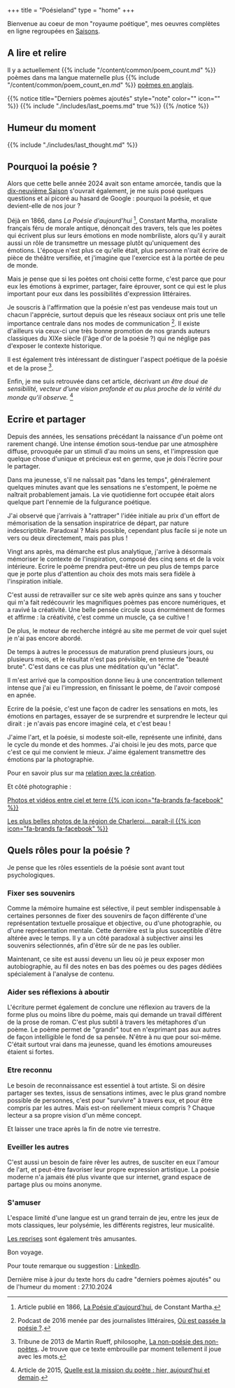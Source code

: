 +++
title = "Poésieland"
type = "home"
+++

Bienvenue au coeur de mon "royaume poétique", mes oeuvres complètes en ligne regroupées en [Saisons](./seasons).

## A lire et relire

Il y a actuellement {{% include "/content/common/poem_count.md" %}} poèmes dans ma langue maternelle plus {{% include "/content/common/poem_count_en.md" %}} [poèmes en anglais](/en/original_texts/).

{{% notice title="Derniers poèmes ajoutés" style="note" color="" icon="" %}}
{{% include "./includes/last_poems.md" true %}}
{{% /notice %}}

## Humeur du moment

{{% include "./includes/last_thought.md" %}}

## Pourquoi la poésie ?

Alors que cette belle année 2024 avait son entame amorcée, tandis que la [dix-neuvième Saison](./seasons/19_dix_neuvieme_saison) s'ouvrait également, je me suis posé quelques questions et ai picoré au hasard de Google : pourquoi la poésie, et que devient-elle de nos jour ?

Déjà en 1866, dans *La Poésie d'aujourd'hui* [^1], Constant Martha, moraliste français féru de morale antique, dénonçait des travers, tels que les poètes qui écrivent plus sur leurs émotions en mode nombriliste, alors qu'il y aurait aussi un rôle de transmettre un message plutôt qu'uniquement des émotions. L'époque n'est plus ce qu'elle était, plus personne n'irait écrire de pièce de théâtre versifiée, et j'imagine que l'exercice est à la portée de peu de monde.

Mais je pense que si les poètes ont choisi cette forme, c'est parce que pour eux les émotions à exprimer, partager, faire éprouver, sont ce qui est le plus important pour eux dans les possibilités d'expression littéraires.

Je souscris à l'affirmation que la poésie n'est pas vendeuse mais tout un chacun l'apprécie, surtout depuis que les réseaux sociaux ont pris une telle importance centrale dans nos modes de communication [^2]. Il existe d'ailleurs via ceux-ci une très bonne promotion de nos grands auteurs classiques du XIXe siècle (l'âge d'or de la poésie ?) qui ne néglige pas d'exposer le contexte historique.

Il est également très intéressant de distinguer l'aspect poétique de la poésie et de la prose [^3].

Enfin, je me suis retrouvée dans cet article, décrivant *un être doué de sensibilité, vecteur d’une vision profonde et au plus proche de la vérité du monde qu’il observe.* [^4]

[^1]: Article publié en 1866, [La Poésie d'aujourd'hui](https://fr.m.wikisource.org/wiki/La_Po%C3%A9sie_d%E2%80%99aujourd%E2%80%99hui), de Constant Martha.

[^2]: Podcast de 2016 menée par des journalistes littéraires, [Où est passée la poésie ?](https://www.radiofrance.fr/franceculture/podcasts/le-petit-salon/ou-est-passee-la-poesie-9246382).

[^3]: Tribune de 2013 de Martin Rueff, philosophe, [La non-poésie des non-poètes](https://www.liberation.fr/livres/2013/05/19/la-non-poesie-des-non-poetes_904066/). Je trouve que ce texte embrouille par moment tellement il joue avec les mots.

[^4]: Article de 2015, [Quelle est la mission du poète : hier, aujourd'hui et demain](https://www.monbestseller.com/actualites-litteraire/4112-quelle-est-la-mission-du-poete-hier-aujourdhui-et-demain).

## Ecrire et partager

Depuis des années, les sensations précédant la naissance d'un poème ont rarement changé. Une intense émotion sous-tendue par une atmosphère diffuse, provoquée par un stimuli d'au moins un sens, et l'impression que quelque chose d'unique et précieux  est en germe, que je dois l'écrire pour le partager.

Dans ma jeunesse, s'il ne naîssait pas "dans les temps", généralement quelques minutes avant que les sensations ne s'estompent, le poème ne naîtrait probablement jamais. La vie quotidienne fort occupée était alors quelque part l'ennemie de la fulgurance poétique.

J'ai observé que j'arrivais à "rattraper" l'idée initiale au prix d'un effort de mémorisation de la sensation inspiratrice de départ, par nature indescriptible. Paradoxal ? Mais possible, cependant plus facile si je note un vers ou deux directement, mais pas plus !

Vingt ans après, ma démarche est plus analytique, j'arrive à désormais mémoriser le contexte de l'inspiration, composé des cinq sens et de la voix intérieure. Ecrire le poème prendra peut-être un peu plus de temps parce que je porte plus d'attention au choix des mots mais sera fidèle à l'inspiration initiale.

C'est aussi de retravailler sur ce site web après quinze ans sans y toucher qui m'a fait redécouvrir les magnifiques poèmes pas encore numériques, et a ravivé la créativité. Une belle pensée circule sous énormément de formes et affirme : la créativité, c'est comme un muscle, ça se cultive !

De plus, le moteur de recherche intégré au site me permet de voir quel sujet je n'ai pas encore abordé.

De temps à autres le processus de maturation prend plusieurs jours, ou plusieurs mois, et le résultat n'est pas prévisible, en terme de "beauté brute". C'est dans ce cas plus une méditation qu'un "éclat".

Il m'est arrivé que la composition donne lieu à une concentration tellement intense que j'ai eu l'impression, en finissant le poème, de l'avoir composé en apnée.

Ecrire de la poésie, c'est une façon de cadrer les sensations en mots, les émotions en partages, essayer de se surprendre et surprendre le lecteur qui dirait : je n'avais pas encore imaginé cela, et c'est beau !

J'aime l'art, et la poésie, si modeste soit-elle, représente une infinité, dans le cycle du monde et des hommes. J'ai choisi le jeu des mots, parce que c'est ce qui me convient le mieux. J'aime également transmettre des émotions par la photographie.

Pour en savoir plus sur ma [relation avec la création](./creer).

Et côté photographie :

[Photos et vidéos entre ciel et terre {{% icon icon="fa-brands fa-facebook" %}}](https://www.facebook.com/groups/declics)

[Les plus belles photos de la région de Charleroi... paraît-il {{% icon icon="fa-brands fa-facebook" %}}](https://www.facebook.com/groups/annie.ggoffaux)

## Quels rôles pour la poésie ?

Je pense que les rôles essentiels de la poésie sont avant tout psychologiques.

### Fixer ses souvenirs

Comme la mémoire humaine est sélective, il peut sembler indispensable à certaines personnes de fixer des souvenirs de façon différente d'une représentation textuelle prosaïque et objective, ou d'une photographie, ou d'une représentation mentale. Cette dernière est la plus susceptible d'être altérée avec le temps. Il y a un côté paradoxal à subjectiver ainsi les souvenirs sélectionnés, afin d'être sûr de ne pas les oublier.

Maintenant, ce site est aussi devenu un lieu où je peux exposer mon autobiographie, au fil des notes en bas des poèmes ou des pages dédiées spécialement à l'analyse de contenu.

### Aider ses réflexions à aboutir

L'écriture permet également de conclure une réflexion au travers de la forme plus ou moins libre du poème, mais qui demande un travail différent de la prose de roman. C'est plus subtil à travers les métaphores d'un poème. Le poème permet de "grandir" tout en n'exprimant pas aux autres de façon intelligible le fond de sa pensée. N'être à nu que pour soi-même. C'était surtout vrai dans ma jeunesse, quand les émotions amoureuses étaient si fortes.

### Etre reconnu

Le besoin de reconnaissance est essentiel à tout artiste. Si on désire partager ses textes, issus de sensations intimes, avec le plus grand nombre possible de personnes, c'est pour "survivre" à travers eux, et pour être compris par les autres. Mais est-on réellement mieux compris ? Chaque lecteur a sa propre vision d'un même concept.

Et laisser une trace après la fin de notre vie terrestre.

### Eveiller les autres

C'est aussi un besoin de faire rêver les autres, de susciter en eux l'amour de l'art, et peut-être favoriser leur propre expression artistique. La poésie moderne n'a jamais été plus vivante que sur internet, grand espace de partage plus ou moins anonyme.

### S'amuser

L'espace limité d'une langue est un grand terrain de jeu, entre les jeux de mots classiques, leur polysémie, les différents registres, leur musicalité.

[Les reprises](./thoughts/reprises) sont également très amusantes.

Bon voyage.

Pour toute remarque ou suggestion : [LinkedIn](https://www.linkedin.com/in/barbara-post-1b323714).

Dernière mise à jour du texte hors du cadre "derniers poèmes ajoutés" ou de l'humeur du moment : 27.10.2024
